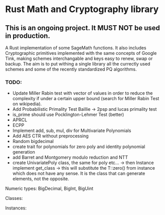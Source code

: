# Rust Math and Cryptography library

## This is an ongoing project. It MUST NOT be used in production.
A Rust implementation of some SageMath functions.
It also includes Cryptographic primitives implemented with the same concepts of Google Tink, making schemes interchangable and keys easy to renew, swap or backup.
The aim is to put withing a single library all the currectly used schemes and some of the recently standardized PQ algorithms. 


### TODO:
- Update Miller Rabin test with vector of values in order to reduce the complexity if under a certain upper bound (search for Miller Rabin Test on wikipedia).
- Add Probabilistic Primality Test Baillie -> 2psp and lucas primality test
- is_prime should use Pocklington-Lehmer Test (better)
- APRCL
- ECPP
- Implement add, sub, mul, div for Multivariate Polynomials
- Add AES CTR without preprocessing
- Random bigdecimal 
- create trait for polynomials for zero poly and identity polynomial generation
- add Barret and Montgomery modulo reduction and NTT
- create UnivariatePoly class, the same for poly etc... -> then Instance implement get_class -> this will substitute the T::zero() from instance which does not have any sense. It is the class that can generate elements, not the opposite.


Numeric types: BigDecimal, BigInt, BigUint

Classes: 

Instances:

